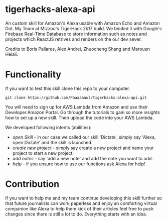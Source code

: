 # tigerhacks-alexa-api 
An custom skill for Amazon's Alexa usable with Amazon Echo and Amazon Dot. 
My Team at Mizzou's TigerHack 2k17 build. We binded it with Google's Firebase Real-Time Database to store information such as notes and projects which ReactJS retrives and renders on the our dev sever.

Credits to Boris Pallares, Alex Andrei, Zhuocheng Shang and Marouen Helali.

# Functionality
If you want to test this skill clone this repo to your computer.

`git clone https://github.com/Paaaaaaul/tigerhacks-alexa-api.git`

You will need to sign up for AWS Lambda from Amazon and use their Developer.Amazon Portal. 
Go through the tutorials to gain so more insights how to set up a new skill. Then upload the code into your AWS Lambda.

We developed following intents (abilities):
- *open Skill* - in our case we called our skill 'Dictate', simply say 'Alexa, open Dictate' and the skill is launched.
- *create new project* - simply say create a new project and name your project to start a new project.
- *add notes* - say 'add a new note' and add the note you want to add.
- *help* - if you unsure how to use our functions ask Alexa for help!


# Contribution
If you want to help me and my team continue developing this skill further so that future journalists can work paperless and enjoy an comforting virtual companion like Alexa to help them kick of their articles feel free to push changes since there is still a lot to do. Everything starts with an idea.
